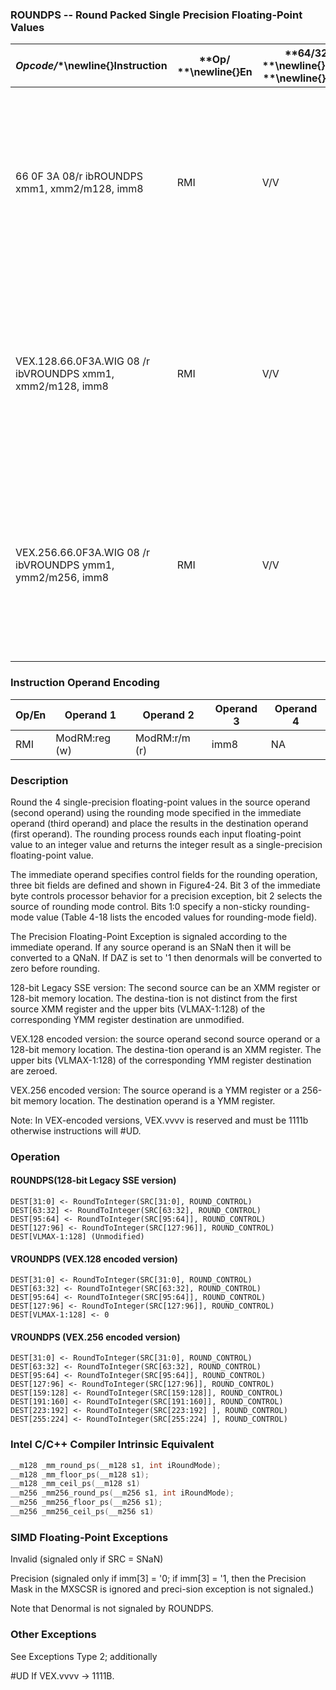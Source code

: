 ### ROUNDPS -- Round Packed Single Precision Floating-Point Values


|**Opcode*/**\newline{}**Instruction**|**Op/ **\newline{}**En**|**64/32 bit **\newline{}**Mode **\newline{}**Support**|**CPUID **\newline{}**Feature **\newline{}**Flag**|**Description**|
|-------------------------------------|------------------------|------------------------------------------------------|--------------------------------------------------|---------------|
|66 0F 3A 08/r ibROUNDPS xmm1, xmm2/m128, imm8|RMI|V/V|SSE4_1|Round packed single precision floating-point values in xmm2/m128 and place the result in xmm1.  The rounding mode is determined by imm8.|
|VEX.128.66.0F3A.WIG 08 /r ibVROUNDPS xmm1, xmm2/m128, imm8|RMI|V/V|AVX|Round packed single-precision floating-point values in xmm2/m128 and place the result in xmm1. The rounding mode is determined by imm8.|
|VEX.256.66.0F3A.WIG 08 /r ibVROUNDPS ymm1, ymm2/m256, imm8|RMI|V/V|AVX|Round packed single-precision floating-point values in ymm2/m256 and place the result in ymm1. The rounding mode is determined by imm8.|
### Instruction Operand Encoding


|Op/En|Operand 1|Operand 2|Operand 3|Operand 4|
|-----|---------|---------|---------|---------|
|RMI|ModRM:reg (w)|ModRM:r/m (r)|imm8|NA|
### Description


Round the 4 single-precision floating-point values in the source operand (second operand) using the rounding mode specified in the immediate operand (third operand) and place the results in the destination operand (first operand). The rounding process rounds each input floating-point value to an integer value and returns the integer result as a single-precision floating-point value. 

The immediate operand specifies control fields for the rounding operation, three bit fields are defined and shown in Figure4-24. Bit 3 of the immediate byte controls processor behavior for a precision exception, bit 2 selects the source of rounding mode control. Bits 1:0 specify a non-sticky rounding-mode value (Table 4-18 lists the encoded values for rounding-mode field). 

The Precision Floating-Point Exception is signaled according to the immediate operand. If any source operand is an SNaN then it will be converted to a QNaN. If DAZ is set to '1 then denormals will be converted to zero before rounding.

128-bit Legacy SSE version: The second source can be an XMM register or 128-bit memory location. The destina-tion is not distinct from the first source XMM register and the upper bits (VLMAX-1:128) of the corresponding YMM register destination are unmodified.

VEX.128 encoded version: the source operand second source operand or a 128-bit memory location. The destina-tion operand is an XMM register. The upper bits (VLMAX-1:128) of the corresponding YMM register destination are zeroed.

VEX.256 encoded version: The source operand is a YMM register or a 256-bit memory location. The destination operand is a YMM register. 

Note: In VEX-encoded versions, VEX.vvvv is reserved and must be 1111b otherwise instructions will #UD.


### Operation
#### ROUNDPS(128-bit Legacy SSE version)
```info-verb
DEST[31:0] <-  RoundToInteger(SRC[31:0], ROUND_CONTROL)
DEST[63:32] <-  RoundToInteger(SRC[63:32], ROUND_CONTROL)
DEST[95:64] <-  RoundToInteger(SRC[95:64]], ROUND_CONTROL)
DEST[127:96]  <- RoundToInteger(SRC[127:96]], ROUND_CONTROL)
DEST[VLMAX-1:128] (Unmodified)
```
#### VROUNDPS (VEX.128 encoded version)
```info-verb
DEST[31:0] <-  RoundToInteger(SRC[31:0], ROUND_CONTROL)
DEST[63:32] <-  RoundToInteger(SRC[63:32], ROUND_CONTROL)
DEST[95:64] <-  RoundToInteger(SRC[95:64]], ROUND_CONTROL)
DEST[127:96] <-  RoundToInteger(SRC[127:96]], ROUND_CONTROL)
DEST[VLMAX-1:128]  <- 0
```
#### VROUNDPS (VEX.256 encoded version)
```info-verb
DEST[31:0]  <- RoundToInteger(SRC[31:0], ROUND_CONTROL)
DEST[63:32]  <- RoundToInteger(SRC[63:32], ROUND_CONTROL)
DEST[95:64]  <- RoundToInteger(SRC[95:64]], ROUND_CONTROL)
DEST[127:96]  <- RoundToInteger(SRC[127:96]], ROUND_CONTROL)
DEST[159:128] <-  RoundToInteger(SRC[159:128]], ROUND_CONTROL)
DEST[191:160]  <- RoundToInteger(SRC[191:160]], ROUND_CONTROL)
DEST[223:192]  <- RoundToInteger(SRC[223:192] ], ROUND_CONTROL)
DEST[255:224]  <- RoundToInteger(SRC[255:224] ], ROUND_CONTROL)
```

### Intel C/C++ Compiler Intrinsic Equivalent

```cpp
__m128 _mm_round_ps(__m128 s1, int iRoundMode);
__m128 _mm_floor_ps(__m128 s1);
__m128 _mm_ceil_ps(__m128 s1)
__m256 _mm256_round_ps(__m256 s1, int iRoundMode);
__m256 _mm256_floor_ps(__m256 s1);
__m256 _mm256_ceil_ps(__m256 s1)
```
### SIMD Floating-Point Exceptions


Invalid (signaled only if SRC = SNaN) 

Precision (signaled only if imm[3] = '0; if imm[3] = '1, then the Precision Mask in the MXSCSR is ignored and preci-sion exception is not signaled.)

Note that Denormal is not signaled by ROUNDPS.

### Other Exceptions


See Exceptions Type 2; additionally

#UD If VEX.vvvv  -> 1111B.

